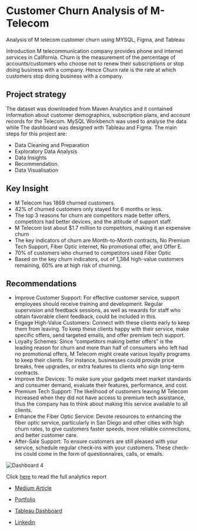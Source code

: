 # Customer Churn Analysis of M-Telecom
 Analysis of M telecom customer churn using MYSQL, Figma, and Tableau

Introduction
M telecommunication company provides phone and internet services in California. Churn is the measurement of the percentage of accounts/customers who choose not to renew their subscriptions or stop doing business with a company.
Hence Churn rate is the rate at which customers stop doing business with a company.

## Project strategy
The dataset was downloaded from Maven Analytics and it contained information about customer demographics, subscription plans, and account records for the Telecom. MySQL Workbench was used to analyse the data while The dashboard was designed with Tableau and Figma.
The main steps for this project are:
* Data Cleaning and Preparation
* Exploratory Data Analysis
* Data Insights
* Recommendation. 
* Data Visualisation

## Key Insight
* M Telecom has 1869 churned customers.
* 42% of churned customers only stayed for 6 months or less.
* The top 3 reasons for churn are competitors made better offers, competitors had better devices, and the attitude of support staff.
* M Telecom lost about $1.7 million to competitors, making it an expensive churn
* The key indicators of churn are Month-to-Month contracts, No Premium Tech Support, Fiber Optic internet, No promotional offer, and Offer E.
* 70% of customers who churned to competitors used Fiber Optic
* Based on the key churn indicators, out of 1,384 high-value customers remaining, 60% are at high risk of churning.


## Recommendations
* Improve Customer Support: For effective customer service, support employees should receive training and development. Regular supervision and feedback sessions, as well as rewards for staff who obtain favorable client feedback, could be included in this.
* Engage High-Value Customers: Connect with these clients early to keep them from leaving. To keep these clients happy with their service, make specific offers, send targeted emails, and offer premium tech support.
* Loyalty Schemes: Since “competitors making better offers” is the leading reason for churn and more than half of consumers who left had no promotional offers, M Telecom might create various loyalty programs to keep their clients. For instance, businesses could provide price breaks, free upgrades, or extra features to clients who sign long-term contracts.
* Improve the Devices: To make sure your gadgets meet market standards and consumer demand, evaluate their features, performance, and cost.
* Premium Tech Support: The likelihood of customers leaving M Telecom increased when they did not have access to premium tech assistance, thus the company has to think about making this service available to all clients.
* Enhance the Fiber Optic Service: Devote resources to enhancing the fiber optic service, particularly in San Diego and other cities with high churn rates, to give customers faster speeds, more reliable connections, and better customer care.
* After-Sale Support: To ensure customers are still pleased with your service, schedule regular check-ins with your customers. These check-ins could come in the form of questionnaires, calls, or emails.

![Dashboard 4](https://user-images.githubusercontent.com/110628103/233870805-a748405e-8d5e-40ac-80b1-d71b788617e3.png)


Click [here](https://medium.com/@okoyeemmanuelidahosa/customer-churn-analysis-for-m-telecom-20f8b591fc7c) to read the full analytics report

- [Medium Article](https://medium.com/@okoyeemmanuelidahosa/customer-churn-analysis-for-m-telecom-20f8b591fc7c)

- [Portfolio](https://okoyeemmanuel.carrd.co/#)

- [Tableau Dashboard](https://public.tableau.com/views/CustomerChurnAnalysisforMTelecom/Dashboard4?:language=en-GB&publish=yes&:display_count=n&:origin=viz_share_link)

- [Linkedin](https://linkedin.com/in/okoye-emmanuel-idahosa)

